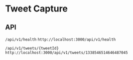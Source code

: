 # Tweet Capture

## API

`/api/v1/health`
`http://localhost:3000/api/v1/health`

`/api/v1/tweets/{tweetId}`
`http://localhost:3000/api/v1/tweets/1338546514646487045`